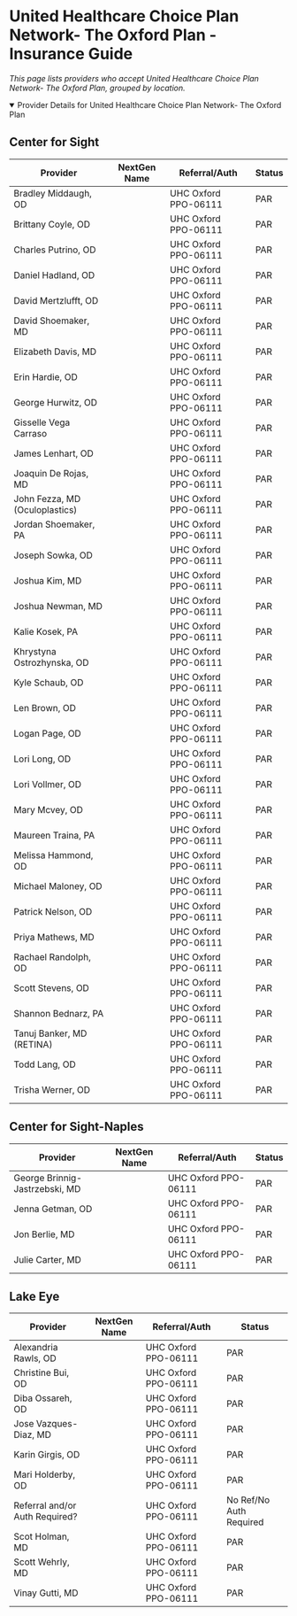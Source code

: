 # United Healthcare Choice Plan Network- The Oxford Plan - Insurance Guide

*This page lists providers who accept United Healthcare Choice Plan Network- The Oxford Plan, grouped by location.*

<details open><summary>Provider Details for United Healthcare Choice Plan Network- The Oxford Plan</summary>

## Center for Sight

| Provider | NextGen Name | Referral/Auth | Status |
|----------|-------------|--------------|--------|
| Bradley Middaugh, OD |  | UHC Oxford PPO-06111 | PAR |
| Brittany Coyle, OD |  | UHC Oxford PPO-06111 | PAR |
| Charles Putrino, OD |  | UHC Oxford PPO-06111 | PAR |
| Daniel Hadland, OD |  | UHC Oxford PPO-06111 | PAR |
| David Mertzlufft, OD |  | UHC Oxford PPO-06111 | PAR |
| David Shoemaker, MD |  | UHC Oxford PPO-06111 | PAR |
| Elizabeth Davis, MD |  | UHC Oxford PPO-06111 | PAR |
| Erin Hardie, OD |  | UHC Oxford PPO-06111 | PAR |
| George Hurwitz, OD |  | UHC Oxford PPO-06111 | PAR |
| Gisselle Vega Carraso |  | UHC Oxford PPO-06111 | PAR |
| James Lenhart, OD |  | UHC Oxford PPO-06111 | PAR |
| Joaquin De Rojas, MD |  | UHC Oxford PPO-06111 | PAR |
| John Fezza, MD (Oculoplastics) |  | UHC Oxford PPO-06111 | PAR |
| Jordan Shoemaker, PA |  | UHC Oxford PPO-06111 | PAR |
| Joseph Sowka, OD |  | UHC Oxford PPO-06111 | PAR |
| Joshua Kim, MD |  | UHC Oxford PPO-06111 | PAR |
| Joshua Newman, MD |  | UHC Oxford PPO-06111 | PAR |
| Kalie Kosek, PA |  | UHC Oxford PPO-06111 | PAR |
| Khrystyna Ostrozhynska, OD |  | UHC Oxford PPO-06111 | PAR |
| Kyle Schaub, OD |  | UHC Oxford PPO-06111 | PAR |
| Len Brown, OD |  | UHC Oxford PPO-06111 | PAR |
| Logan Page, OD |  | UHC Oxford PPO-06111 | PAR |
| Lori Long, OD |  | UHC Oxford PPO-06111 | PAR |
| Lori Vollmer, OD |  | UHC Oxford PPO-06111 | PAR |
| Mary Mcvey, OD |  | UHC Oxford PPO-06111 | PAR |
| Maureen Traina, PA |  | UHC Oxford PPO-06111 | PAR |
| Melissa Hammond, OD |  | UHC Oxford PPO-06111 | PAR |
| Michael Maloney, OD |  | UHC Oxford PPO-06111 | PAR |
| Patrick Nelson, OD |  | UHC Oxford PPO-06111 | PAR |
| Priya Mathews, MD |  | UHC Oxford PPO-06111 | PAR |
| Rachael Randolph, OD |  | UHC Oxford PPO-06111 | PAR |
| Scott Stevens, OD |  | UHC Oxford PPO-06111 | PAR |
| Shannon Bednarz, PA |  | UHC Oxford PPO-06111 | PAR |
| Tanuj Banker, MD (RETINA) |  | UHC Oxford PPO-06111 | PAR |
| Todd Lang, OD |  | UHC Oxford PPO-06111 | PAR |
| Trisha Werner, OD |  | UHC Oxford PPO-06111 | PAR |

## Center for Sight-Naples

| Provider | NextGen Name | Referral/Auth | Status |
|----------|-------------|--------------|--------|
| George Brinnig-Jastrzebski, MD |  | UHC Oxford PPO-06111 | PAR |
| Jenna Getman, OD |  | UHC Oxford PPO-06111 | PAR |
| Jon Berlie, MD |  | UHC Oxford PPO-06111 | PAR |
| Julie Carter, MD |  | UHC Oxford PPO-06111 | PAR |

## Lake Eye 

| Provider | NextGen Name | Referral/Auth | Status |
|----------|-------------|--------------|--------|
| Alexandria Rawls, OD |  | UHC Oxford PPO-06111 | PAR |
| Christine Bui, OD |  | UHC Oxford PPO-06111 | PAR |
| Diba Ossareh, OD |  | UHC Oxford PPO-06111 | PAR |
| Jose Vazques-Diaz, MD |  | UHC Oxford PPO-06111 | PAR |
| Karin Girgis, OD |  | UHC Oxford PPO-06111 | PAR |
| Mari Holderby, OD |  | UHC Oxford PPO-06111 | PAR |
| Referral and/or Auth Required? |  | UHC Oxford PPO-06111 | No Ref/No Auth Required |
| Scot Holman, MD |  | UHC Oxford PPO-06111 | PAR |
| Scott Wehrly, MD |  | UHC Oxford PPO-06111 | PAR |
| Vinay Gutti, MD |  | UHC Oxford PPO-06111 | PAR |

</details>

